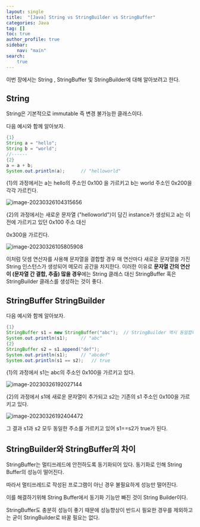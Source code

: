 ```yaml
---
layout: single
title:  "[Java] String vs StringBuilder vs StringBuffer"
categories: Java
tag: []
toc: true   
author_profile: true
sidebar:
    nav: "main"
search:
    true
---
```


이번 장에서는 String , StringBuffer 및 StringBuilder에 대해 알아보려고 한다.

## String

String은 기본적으로 immutable 즉 변경 불가능한 클래스이다.

다음 예시와 함께 알아보자.

```java
{1}
String a = "hello";
String b = "world";
//------ 
{2}
a = a + b;
System.out.println(a);		// "helloworld"
```

{1}의 과정에서는 a는 hello의 주소인 0x100 을 가르키고 b는  world 주소인 0x200을 각각 가르킨다. 

![image-20230326104315656]({{site.url}}/images/2023-03-26-SpringBuffer/image-20230326104315656.png)

{2}의 과정에서는 새로운 문자열 ("helloworld")이 담긴 instance가 생성되고 a는 이전에 가르키고 있던 0x100 주소 대신 

0x300을 가르킨다. 

![image-20230326105805908]({{site.url}}/images/2023-03-26-SpringBuffer/image-20230326105805908.png)

이처럼 덧셈 연산자를 사용해 문자열을 결합할 경우 매 연산마다 새로운 문자열을 가진 String 인스턴스가 생성되어 메모리 공간을 차지한다. 이러한 이유로 **문자열 간의 연산이 (문자열 간 결합, 추출) 많을 경우**에는 String 클래스 대신 StringBuffer 혹은 StringBuilder 클래스를 생성하는 것이 좋다.

## StringBuffer StringBuilder

다음 예시와 함께 알아보자.

```java
{1}
StringBuffer s1 = new StringBuffer("abc");	// StringBuilder 역시 동일합니다.
System.out.println(s1); 	// "abc"
{2}
StringBuffer s2 = s1.append("def");
System.out.println(s1); 	// "abcdef"
System.out.println(s1 == s2); 	// true
```

{1}의 과정에서 s1는 abc의 주소인 0x100을 가르키고 있다.

![image-20230326192027144]({{site.url}}/images/2023-03-26-SpringBuffer/image-20230326192027144.png)

{2}의 과정에서 s1에 새로운 문자열이 추가되고 s2는 기존의 s1 주소인 0x100을 가르키고 있다.

![image-20230326192404472]({{site.url}}/images/2023-03-26-SpringBuffer/image-20230326192404472.png)

그 결과 s1과 s2 모두 동일한 주소를 가르키고 있어 s1==s2가 true가 된다.



## StringBuilder와 StringBuffer의 차이

StringBuffer는 멀티쓰레드에 안전하도록 동기화되어 있다. 동기화로 인해 String Buffer의 성능이 떨어진다. 

따라서 멀티쓰레드로 작성된 프로그램이 아닌 경우 불필요하게 성능만 떨어진다. 

이를 해결하기위해 String Buffer에서 동기화 기능만 빠진 것이 String Builder이다. 

StringBuffer도 충분히 성능이 좋기 때문에 성능향상이 반드시 필요한 경우를 제외하고는 굳이 StringBuilder로 바꿀 필요는 없다.